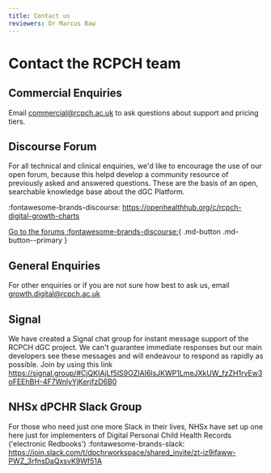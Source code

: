 ```yaml
---
title: Contact us
reviewers: Dr Marcus Baw
---
```


# Contact the RCPCH team

## Commercial Enquiries
Email [commercial@rcpch.ac.uk](mailto:commercial@rcpch.ac.uk) to ask questions about support and pricing tiers.

## Discourse Forum
For all technical and clinical enquiries, we'd like to encourage the use of our open forum, because this helpd develop a community resource of previously asked and answered questions. These are the basis of an open, searchable knowledge base about the dGC Platform.

:fontawesome-brands-discourse: <https://openhealthhub.org/c/rcpch-digital-growth-charts>

[Go to the forums :fontawesome-brands-discourse:](https://openhealthhub.org/c/rcpch-digital-growth-charts){ .md-button .md-button--primary }

## General Enquiries
For other enquiries or if you are not sure how best to ask us, email <growth.digital@rcpch.ac.uk>

## Signal
We have created a Signal chat group for instant message support of the RCPCH dGC project. We can't guarantee immediate responses but our main developers see these messages and will endeavour to respond as rapidly as possible. Join by using this link <https://signal.group/#CjQKIAjLf5lS9OZIAI6lsJKWP1LmeJXkUW_fzZH1ryEw3oFEEhBH-4F7WnlyYjKerjfzD6B0>

## NHSx dPCHR Slack Group
For those who need just one more Slack in their lives, NHSx have set up one here just for implementers of Digital Personal Child Health Records ('electronic Redbooks')
:fontawesome-brands-slack: <https://join.slack.com/t/dpchrworkspace/shared_invite/zt-iz9ifaww-PWZ_3rfnsDaQxsvK9Wf51A>
